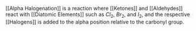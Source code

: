 [[Alpha Halogenation]] is a reaction where [[Ketones]] and [[Aldehydes]] react with [[Diatomic Elements]] such as $Cl_{2}$, $Br_{2}$, and $I_{2}$, and the respective [[Halogens]] is added to the alpha position relative to the carbonyl group.